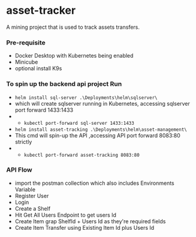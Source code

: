 # asset-tracker #
A mining project that is used to track assets transfers.

###  Pre-requisite  ###
  * Docker Desktop with Kubernetes being enabled
  * Minicube
  * optional install K9s 

### To spin up the backend api project Run ###
 * ```` helm install sql-server .\Deployments\helm\sqlserver\ ````
 * which will create sqlserver running in Kubernetes, accessing sqlserver port forward        1433:1433
 * * ```kubectl port-forward sql-server 1433:1433``` 
 * ```` helm install asset-tracking .\Deployments\helm\asset-management\ ````
 * This cmd will spin-up the API ,accessing API port forward 8083:80 strictly
 * * ```kubectl port-forward asset-tracking 8083:80```

 ### API Flow ###
 * import the postman collection which also includes Environments Variable
 * Register User
 * Login
 * Create a Shelf 
 * Hit Get All Users Endpoint to get users Id 
 * Create Item grap ShelfId + Users Id as they're required fields 
 * Create Item Transfer using Existing Item Id plus Users Id

